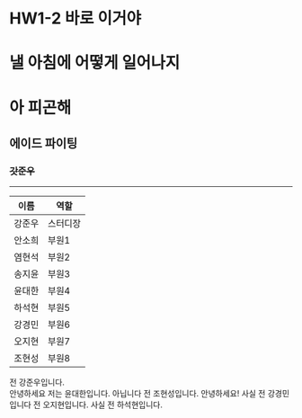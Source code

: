 # HW1-2 바로 이거야

# 낼 아침에 어떻게 일어나지
# 아 피곤해
## 에이드 파이팅
### ~~갓준우~~
--------
|이름|역할|
|------|---|
|강준우|스터디장|
|안소희|부원1|
|염현석|부원2|
|송지윤|부원3|
|윤대한|부원4|
|하석현|부원5|
|강경민|부원6|
|오지현|부원7|
|조현성|부원8|

전 강준우입니다.  
안녕하세요 저는 윤대한입니다.
아닙니다 전 조현성입니다.
안녕하세요!
사실 전 강경민입니다
전 오지현입니다.
사실 전 하석현입니다.